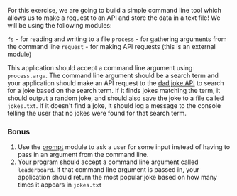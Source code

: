 For this exercise, we are going to build a simple command line tool which allows us to make a request to an API and store the data in a text file! We will be using the following modules:

`fs` - for reading and writing to a file
`process` - for gathering arguments from the command line
`request` - for making API requests (this is an external module)

This application should accept a command line argument using `process.argv`. The command line argument should be a search term and your application should make an API request to the [dad joke API](https://icanhazdadjoke.com/api) to search for a joke based on the search term. If it finds jokes matching the term, it should output a random joke, and should also save the joke to a file called `jokes.txt`. If it doesn't find a joke, it should log a message to the console telling the user that no jokes were found for that search term.

### Bonus

1. Use the [prompt](https://github.com/flatiron/prompt) module to ask a user for some input instead of having to pass in an argument from the command line.
2. Your program should accept a command line argument called `leaderboard`. If that command line argument is passed in, your application should return the most popular joke based on how many times it appears in `jokes.txt`
